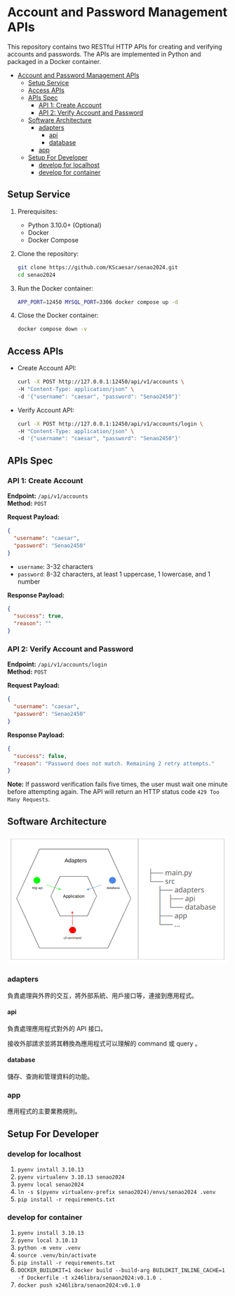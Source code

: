 # Account and Password Management APIs

This repository contains two RESTful HTTP APIs for creating and verifying accounts and passwords. The APIs are implemented in Python and packaged in a Docker container.


- [Account and Password Management APIs](#account-and-password-management-apis)
  - [Setup Service](#setup-service)
  - [Access APIs](#access-apis)
  - [APIs Spec](#apis-spec)
    - [API 1: Create Account](#api-1-create-account)
    - [API 2: Verify Account and Password](#api-2-verify-account-and-password)
  - [Software Architecture](#software-architecture)
    - [adapters](#adapters)
      - [api](#api)
      - [database](#database)
    - [app](#app)
  - [Setup For Developer](#setup-for-developer)
    - [develop for localhost](#develop-for-localhost)
    - [develop for container](#develop-for-container)


## Setup Service

1. Prerequisites:
   - Python 3.10.0+ (Optional)
   - Docker
   - Docker Compose

2. Clone the repository:
   ```bash
   git clone https://github.com/KScaesar/senao2024.git
   cd senao2024
   ```

3. Run the Docker container:
   ```bash
   APP_PORT=12450 MYSQL_PORT=3306 docker compose up -d
   ```
   
4. Close the Docker container:
   ```bash
   docker compose down -v
   ```

## Access APIs

- Create Account API:  
    ```bash
    curl -X POST http://127.0.0.1:12450/api/v1/accounts \
    -H "Content-Type: application/json" \
    -d '{"username": "caesar", "password": "Senao2450"}'
    ```

- Verify Account API:  
    ```bash
    curl -X POST http://127.0.0.1:12450/api/v1/accounts/login \
    -H "Content-Type: application/json" \
    -d '{"username": "caesar", "password": "Senao2450"}'
    ```

## APIs Spec

### API 1: Create Account

**Endpoint:** `/api/v1/accounts`  
**Method:** `POST`

**Request Payload:**
```json
{
  "username": "caesar",
  "password": "Senao2450"
}
```
- `username`: 3-32 characters
- `password`: 8-32 characters, at least 1 uppercase, 1 lowercase, and 1 number

**Response Payload:**
```json
{
  "success": true,
  "reason": ""
}
```

### API 2: Verify Account and Password

**Endpoint:** `/api/v1/accounts/login`  
**Method:** `POST`

**Request Payload:**
```json
{
  "username": "caesar",
  "password": "Senao2450"
}
```

**Response Payload:**
```json
{
  "success": false,
  "reason": "Password does not match. Remaining 2 retry attempts."
}
```

**Note:** If password verification fails five times, the user must wait one minute before attempting again. The API will return an HTTP status code `429 Too Many Requests`.

## Software Architecture

![software architecture](asset/software_architecture.png)

### adapters

負責處理與外界的交互，將外部系統、用戶接口等，連接到應用程式。

#### api

負責處理應用程式對外的 API 接口。

接收外部請求並將其轉換為應用程式可以理解的 command 或 query 。

#### database

儲存、查詢和管理資料的功能。

### app

應用程式的主要業務規則。

## Setup For Developer

### develop for localhost

1. `pyenv install 3.10.13`
2. `pyenv virtualenv 3.10.13 senao2024`
3. `pyenv local senao2024`
4. `ln -s $(pyenv virtualenv-prefix senao2024)/envs/senao2024 .venv`
5. `pip install -r requirements.txt`

### develop for container

1. `pyenv install 3.10.13`
2. `pyenv local 3.10.13`
3. `python -m venv .venv`
4. `source .venv/bin/activate`
5. `pip install -r requirements.txt`
6. `DOCKER_BUILDKIT=1 docker build --build-arg BUILDKIT_INLINE_CACHE=1 -f Dockerfile -t x246libra/senaon2024:v0.1.0 .`
7. `docker push x246libra/senaon2024:v0.1.0`
